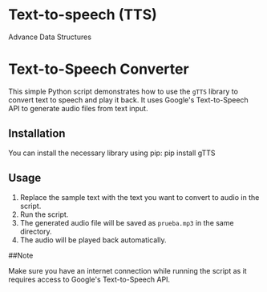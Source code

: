 # Text-to-speech (TTS)
Advance Data Structures
# Text-to-Speech Converter

This simple Python script demonstrates how to use the `gTTS` library to convert text to speech and play it back. It uses Google's Text-to-Speech API to generate audio files from text input.

## Installation

You can install the necessary library using pip:
pip install gTTS



## Usage

1. Replace the sample text with the text you want to convert to audio in the script.
2. Run the script.
3. The generated audio file will be saved as `prueba.mp3` in the same directory.
4. The audio will be played back automatically.

##Note

Make sure you have an internet connection while running the script as it requires access to Google's Text-to-Speech API.
